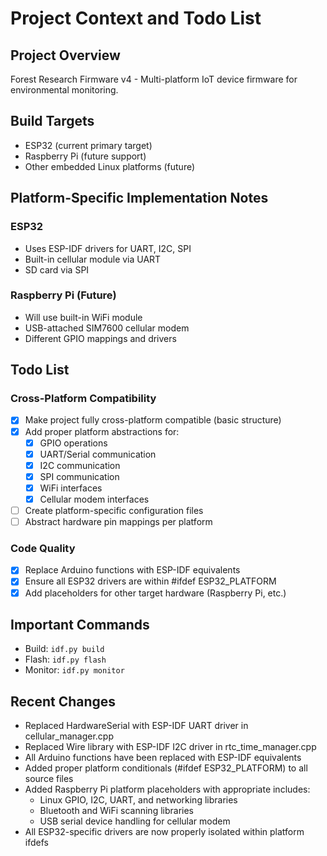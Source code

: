 # Project Context and Todo List

## Project Overview
Forest Research Firmware v4 - Multi-platform IoT device firmware for environmental monitoring.

## Build Targets
- ESP32 (current primary target)
- Raspberry Pi (future support)
- Other embedded Linux platforms (future)

## Platform-Specific Implementation Notes

### ESP32
- Uses ESP-IDF drivers for UART, I2C, SPI
- Built-in cellular module via UART
- SD card via SPI

### Raspberry Pi (Future)
- Will use built-in WiFi module
- USB-attached SIM7600 cellular modem
- Different GPIO mappings and drivers

## Todo List

### Cross-Platform Compatibility
- [x] Make project fully cross-platform compatible (basic structure)
- [x] Add proper platform abstractions for:
  - [x] GPIO operations
  - [x] UART/Serial communication  
  - [x] I2C communication
  - [x] SPI communication
  - [x] WiFi interfaces
  - [x] Cellular modem interfaces
- [ ] Create platform-specific configuration files
- [ ] Abstract hardware pin mappings per platform

### Code Quality
- [x] Replace Arduino functions with ESP-IDF equivalents
- [x] Ensure all ESP32 drivers are within #ifdef ESP32_PLATFORM
- [x] Add placeholders for other target hardware (Raspberry Pi, etc.)

## Important Commands
- Build: `idf.py build`
- Flash: `idf.py flash`
- Monitor: `idf.py monitor`

## Recent Changes
- Replaced HardwareSerial with ESP-IDF UART driver in cellular_manager.cpp
- Replaced Wire library with ESP-IDF I2C driver in rtc_time_manager.cpp
- All Arduino functions have been replaced with ESP-IDF equivalents
- Added proper platform conditionals (#ifdef ESP32_PLATFORM) to all source files
- Added Raspberry Pi platform placeholders with appropriate includes:
  - Linux GPIO, I2C, UART, and networking libraries
  - Bluetooth and WiFi scanning libraries
  - USB serial device handling for cellular modem
- All ESP32-specific drivers are now properly isolated within platform ifdefs